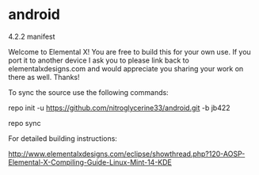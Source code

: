 android
=======

4.2.2 manifest

Welcome to Elemental X! You are free to build this for your own use. If you port it to another device I ask you to please link back to elementalxdesigns.com and would appreciate you sharing your work on there as well. Thanks!

To sync the source use the following commands:

repo init -u https://github.com/nitroglycerine33/android.git -b jb422

repo sync


For detailed building instructions:

http://www.elementalxdesigns.com/eclipse/showthread.php?120-AOSP-Elemental-X-Compiling-Guide-Linux-Mint-14-KDE



